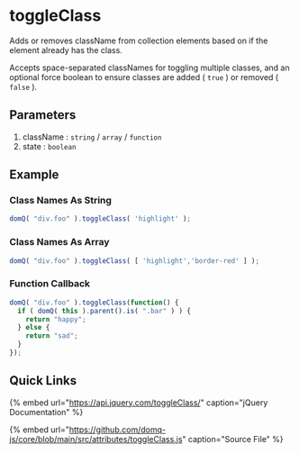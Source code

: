 # toggleClass

Adds or removes className from collection elements based on if the element already has the class.

Accepts space-separated classNames for toggling multiple classes, and an optional force boolean to ensure classes are added \( `true` \) or removed \( `false` \).

## Parameters

1. className : `string` / `array` / `function`
2. state : `boolean`

## Example

### Class Names As String

```javascript
domQ( "div.foo" ).toggleClass( 'highlight' );
```

### Class Names As Array

```javascript
domQ( "div.foo" ).toggleClass( [ 'highlight','border-red' ] );
```

### Function Callback

```javascript
domQ( "div.foo" ).toggleClass(function() {
  if ( domQ( this ).parent().is( ".bar" ) ) {
    return "happy";
  } else {
    return "sad";
  }
});
```

## Quick Links

{% embed url="https://api.jquery.com/toggleClass/" caption="jQuery Documentation" %}

{% embed url="https://github.com/domq-js/core/blob/main/src/attributes/toggleClass.js" caption="Source File" %}

